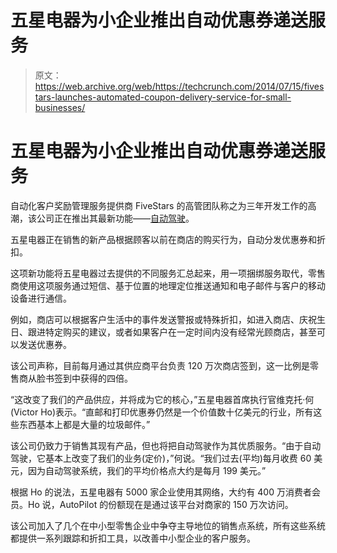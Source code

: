 # 五星电器为小企业推出自动优惠券递送服务

> 原文：<https://web.archive.org/web/https://techcrunch.com/2014/07/15/fivestars-launches-automated-coupon-delivery-service-for-small-businesses/>

# 五星电器为小企业推出自动优惠券递送服务

自动化客户奖励管理服务提供商 FiveStars 的高管团队称之为三年开发工作的高潮，该公司正在推出其最新功能——[自动驾驶](https://web.archive.org/web/20230326101004/http://go.fivestars.com/autopilot)。

五星电器正在销售的新产品根据顾客以前在商店的购买行为，自动分发优惠券和折扣。

这项新功能将五星电器过去提供的不同服务汇总起来，用一项捆绑服务取代，零售商使用这项服务通过短信、基于位置的地理定位推送通知和电子邮件与客户的移动设备进行通信。

例如，商店可以根据客户生活中的事件发送警报或特殊折扣，如进入商店、庆祝生日、跟进特定购买的建议，或者如果客户在一定时间内没有经常光顾商店，甚至可以发送优惠券。

该公司声称，目前每月通过其供应商平台负责 120 万次商店签到，这一比例是零售商从脸书签到中获得的四倍。

“这改变了我们的产品供应，并将成为它的核心，”五星电器首席执行官维克托·何(Victor Ho)表示。“直邮和打印优惠券仍然是一个价值数十亿美元的行业，所有这些东西基本上都是大量的垃圾邮件。”

该公司仍致力于销售其现有产品，但也将把自动驾驶作为其优质服务。“由于自动驾驶，它基本上改变了我们的业务(定价)，”何说。“我们过去(平均)每月收费 60 美元，因为自动驾驶系统，我们的平均价格点大约是每月 199 美元。”

根据 Ho 的说法，五星电器有 5000 家企业使用其网络，大约有 400 万消费者会员。Ho 说，AutoPilot 的份额现在是通过该平台对商家的 150 万次访问。

该公司加入了几个在中小型零售企业中争夺主导地位的销售点系统，所有这些系统都提供一系列跟踪和折扣工具，以改善中小型企业的客户服务。
